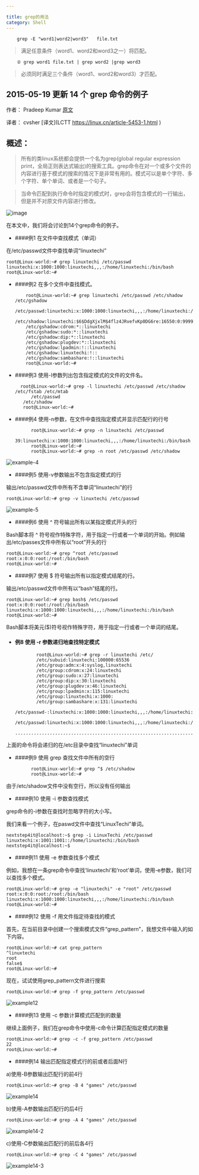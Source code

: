 ```yaml
---

title: grep的用法
category: Shell
---
```


		grep -E "word1|word2|word3"   file.txt

> 满足任意条件（word1、word2和word3之一）将匹配。

		② grep word1 file.txt | grep word2 |grep word3

> 必须同时满足三个条件（word1、word2和word3）才匹配。


2015-05-19 更新 14 个 grep 命令的例子
--

作者： Pradeep Kumar  [原文](http://www.linuxtechi.com/linux-grep-command-with-14-different-examples/)<br>

译者： cvsher  [译文](LCTT  https://linux.cn/article-5453-1.html )

概述：
-----

> 所有的类linux系统都会提供一个名为grep(global regular expression print，全局正则表达式输出)的搜索工具。grep命令在对一个或多个文件的内容进行基于模式的搜索的情况下是非常有用的。模式可以是单个字符、多个字符、单个单词、或者是一个句子。

>当命令匹配到执行命令时指定的模式时，grep会将包含模式的一行输出，但是并不对原文件内容进行修改。

![image](https://dn-linuxcn.qbox.me/data/attachment/album/201505/16/231734coi0os7nr0frpas6.png)

在本文中，我们将会讨论到14个grep命令的例子。

+ ####例1 在文件中查找模式（单词）

在/etc/passwd文件中查找单词“linuxtechi”

    root@Linux-world:~# grep linuxtechi /etc/passwd
    linuxtechi:x:1000:1000:linuxtechi,,,:/home/linuxtechi:/bin/bash
    root@Linux-world:~#

+ ####例2 在多个文件中查找模式。

	      root@Linux-world:~# grep linuxtechi /etc/passwd /etc/shadow /etc/gshadow
	      /etc/passwd:linuxtechi:x:1000:1000:linuxtechi,,,:/home/linuxtechi:/bin/bash
	      /etc/shadow:linuxtechi:$6$DdgXjxlM$4flz4JRvefvKp0DG6re:16550:0:99999:7:::/etc/gshadow:adm:*::syslog,linuxtechi
	      /etc/gshadow:cdrom:*::linuxtechi
	      /etc/gshadow:sudo:*::linuxtechi
	      /etc/gshadow:dip:*::linuxtechi
	      /etc/gshadow:plugdev:*::linuxtechi
	      /etc/gshadow:lpadmin:!::linuxtechi
	      /etc/gshadow:linuxtechi:!::
	      /etc/gshadow:sambashare:!::linuxtechi
	      root@Linux-world:~#

+ ####例3 使用-l参数列出包含指定模式的文件的文件名。

		root@Linux-world:~# grep -l linuxtechi /etc/passwd /etc/shadow /etc/fstab /etc/mtab
      		/etc/passwd
		 /etc/shadow
		 root@Linux-world:~#

+ ####例4 使用-n参数，在文件中查找指定模式并显示匹配行的行号

      		root@Linux-world:~# grep -n linuxtechi /etc/passwd
		 39:linuxtechi:x:1000:1000:linuxtechi,,,:/home/linuxtechi:/bin/bash
      		root@Linux-world:~#
      		root@Linux-world:~# grep -n root /etc/passwd /etc/shadow

![example-4](https://dn-linuxcn.qbox.me/data/attachment/album/201505/16/231736j4b1apg41e84f4wg.jpg)

+ ####例5 使用-v参数输出不包含指定模式的行

输出/etc/passwd文件中所有不含单词“linuxtechi”的行

    root@Linux-world:~# grep -v linuxtechi /etc/passwd

![example-5](https://dn-linuxcn.qbox.me/data/attachment/album/201505/16/231737ar52q4cg8q4lm914.jpg)

+ ####例6 使用 ^ 符号输出所有以某指定模式开头的行

Bash脚本将 ^ 符号视作特殊字符，用于指定一行或者一个单词的开始。例如输出/etc/passes文件中所有以“root”开头的行

    root@Linux-world:~# grep ^root /etc/passwd
    root:x:0:0:root:/root:/bin/bash
    root@Linux-world:~#

+ ####例7 使用 $ 符号输出所有以指定模式结尾的行。

输出/etc/passwd文件中所有以“bash”结尾的行。

    root@Linux-world:~# grep bash$ /etc/passwd
    root:x:0:0:root:/root:/bin/bash
    linuxtechi:x:1000:1000:linuxtechi,,,:/home/linuxtechi:/bin/bash
    root@Linux-world:~#

Bash脚本将美元($)符号视作特殊字符，用于指定一行或者一个单词的结尾。

+ #### 例8 使用 -r 参数递归地查找特定模式

		      root@Linux-world:~# grep -r linuxtechi /etc/
		      /etc/subuid:linuxtechi:100000:65536
		      /etc/group:adm:x:4:syslog,linuxtechi
		      /etc/group:cdrom:x:24:linuxtechi
		      /etc/group:sudo:x:27:linuxtechi
		      /etc/group:dip:x:30:linuxtechi
		      /etc/group:plugdev:x:46:linuxtechi
		      /etc/group:lpadmin:x:115:linuxtechi
		      /etc/group:linuxtechi:x:1000:
		      /etc/group:sambashare:x:131:linuxtechi
		      /etc/passwd-:linuxtechi:x:1000:1000:linuxtechi,,,:/home/linuxtechi:/bin/bash
		      /etc/passwd:linuxtechi:x:1000:1000:linuxtechi,,,:/home/linuxtechi:/bin/bash
		      ............................................................................

上面的命令将会递归的在/etc目录中查找“linuxtechi”单词

+ ####例9 使用 grep 查找文件中所有的空行

    		root@Linux-world:~# grep ^$ /etc/shadow
    		root@Linux-world:~#

由于/etc/shadow文件中没有空行，所以没有任何输出

+ ####例10 使用 -i 参数查找模式

grep命令的-i参数在查找时忽略字符的大小写。

我们来看一个例子，在paswd文件中查找“LinuxTechi”单词。

    nextstep4it@localhost:~$ grep -i LinuxTechi /etc/passwd
    linuxtechi:x:1001:1001::/home/linuxtechi:/bin/bash
    nextstep4it@localhost:~$

+ ####例11 使用 -e 参数查找多个模式

例如，我想在一条grep命令中查找‘linuxtechi’和‘root’单词，使用-e参数，我们可以查找多个模式。

    root@Linux-world:~# grep -e "linuxtechi" -e "root" /etc/passwd
    root:x:0:0:root:/root:/bin/bash
    linuxtechi:x:1000:1000:linuxtechi,,,:/home/linuxtechi:/bin/bash
    root@Linux-world:~#

+ ####例12 使用 -f 用文件指定待查找的模式

首先，在当前目录中创建一个搜索模式文件“grep_pattern”，我想文件中输入的如下内容。

    root@Linux-world:~# cat grep_pattern
    ^linuxtechi
    root
    false$
    root@Linux-world:~#

现在，试试使用grep_pattern文件进行搜索

    root@Linux-world:~# grep -f grep_pattern /etc/passwd

![example12](https://dn-linuxcn.qbox.me/data/attachment/album/201505/16/231738r8awtkvpewkearr8.jpg)

+ ####例13 使用 -c 参数计算模式匹配到的数量

继续上面例子，我们在grep命令中使用-c命令计算匹配指定模式的数量

    root@Linux-world:~# grep -c -f grep_pattern /etc/passwd
    22
    root@Linux-world:~#

+ ####例14 输出匹配指定模式行的前或者后面N行

a)使用-B参数输出匹配行的前4行

    root@Linux-world:~# grep -B 4 "games" /etc/passwd

![example14](https://dn-linuxcn.qbox.me/data/attachment/album/201505/16/231738a6955ls928ii68iu.jpg)

b)使用-A参数输出匹配行的后4行

    root@Linux-world:~# grep -A 4 "games" /etc/passwd

![example14-2](https://dn-linuxcn.qbox.me/data/attachment/album/201505/16/231739e8d68vwzp8df0xs9.jpg)

c)使用-C参数输出匹配行的前后各4行

    root@Linux-world:~# grep -C 4 "games" /etc/passwd

![example14-3](https://dn-linuxcn.qbox.me/data/attachment/album/201505/16/231739zz9ixw1xb26iiix1.jpg)

